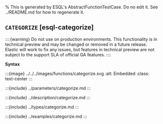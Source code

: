 % This is generated by ESQL's AbstractFunctionTestCase. Do no edit it. See ../README.md for how to regenerate it.

## `CATEGORIZE` [esql-categorize]
::::{warning}
Do not use on production environments. This functionality is in technical preview and
may be changed or removed in a future release. Elastic will work to fix any issues, but features in technical preview
are not subject to the support SLA of official GA features.
::::

**Syntax**

:::{image} ../../../images/functions/categorize.svg
:alt: Embedded
:class: text-center
:::


:::{include} ../parameters/categorize.md
:::

:::{include} ../description/categorize.md
:::

:::{include} ../types/categorize.md
:::

:::{include} ../examples/categorize.md
:::
